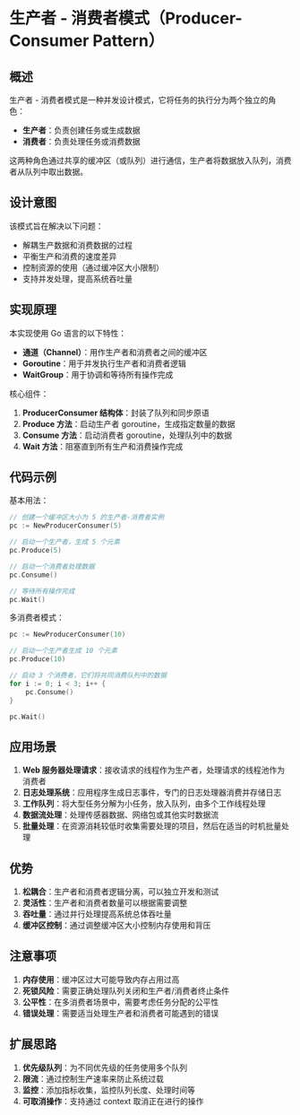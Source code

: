 # 生产者 - 消费者模式（Producer-Consumer Pattern）

## 概述

生产者 - 消费者模式是一种并发设计模式，它将任务的执行分为两个独立的角色：
- **生产者**：负责创建任务或生成数据
- **消费者**：负责处理任务或消费数据

这两种角色通过共享的缓冲区（或队列）进行通信，生产者将数据放入队列，消费者从队列中取出数据。

## 设计意图

该模式旨在解决以下问题：
- 解耦生产数据和消费数据的过程
- 平衡生产和消费的速度差异
- 控制资源的使用（通过缓冲区大小限制）
- 支持并发处理，提高系统吞吐量

## 实现原理

本实现使用 Go 语言的以下特性：
- **通道（Channel）**：用作生产者和消费者之间的缓冲区
- **Goroutine**：用于并发执行生产者和消费者逻辑
- **WaitGroup**：用于协调和等待所有操作完成

核心组件：
1. **ProducerConsumer 结构体**：封装了队列和同步原语
2. **Produce 方法**：启动生产者 goroutine，生成指定数量的数据
3. **Consume 方法**：启动消费者 goroutine，处理队列中的数据
4. **Wait 方法**：阻塞直到所有生产和消费操作完成

## 代码示例

基本用法：

```go
// 创建一个缓冲区大小为 5 的生产者-消费者实例
pc := NewProducerConsumer(5)

// 启动一个生产者，生成 5 个元素
pc.Produce(5)

// 启动一个消费者处理数据
pc.Consume()

// 等待所有操作完成
pc.Wait()
```

多消费者模式：

```go
pc := NewProducerConsumer(10)

// 启动一个生产者生成 10 个元素
pc.Produce(10)

// 启动 3 个消费者，它们将共同消费队列中的数据
for i := 0; i < 3; i++ {
    pc.Consume()
}

pc.Wait()
```

## 应用场景

1. **Web 服务器处理请求**：接收请求的线程作为生产者，处理请求的线程池作为消费者
2. **日志处理系统**：应用程序生成日志事件，专门的日志处理器消费并存储日志
3. **工作队列**：将大型任务分解为小任务，放入队列，由多个工作线程处理
4. **数据流处理**：处理传感器数据、网络包或其他实时数据流
5. **批量处理**：在资源消耗较低时收集需要处理的项目，然后在适当的时机批量处理

## 优势

1. **松耦合**：生产者和消费者逻辑分离，可以独立开发和测试
2. **灵活性**：生产者和消费者数量可以根据需要调整
3. **吞吐量**：通过并行处理提高系统总体吞吐量
4. **缓冲区控制**：通过调整缓冲区大小控制内存使用和背压

## 注意事项

1. **内存使用**：缓冲区过大可能导致内存占用过高
2. **死锁风险**：需要正确处理队列关闭和生产者/消费者终止条件
3. **公平性**：在多消费者场景中，需要考虑任务分配的公平性
4. **错误处理**：需要适当处理生产者和消费者可能遇到的错误

## 扩展思路

1. **优先级队列**：为不同优先级的任务使用多个队列
2. **限流**：通过控制生产速率来防止系统过载
3. **监控**：添加指标收集，监控队列长度、处理时间等
4. **可取消操作**：支持通过 context 取消正在进行的操作
